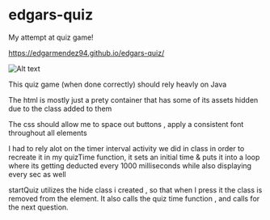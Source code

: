 # edgars-quiz
My attempt at quiz game!

https://edgarmendez94.github.io/edgars-quiz/

![Alt text](/edgars-quiz/assets/images/Untitled.png?raw=true)

This quiz game (when done correctly) should rely heavly on Java 

The html is mostly just a prety container that has some of its assets hidden due to the class added to them

The css should allow me to space out buttons , apply a consistent font throughout all elements 

I had to rely alot on the timer interval activity we did in class in order to recreate it in my quizTime function, it sets an initial time & puts it into a loop where its getting deducted every 1000 milliseconds while also displaying every sec as well

startQuiz utilizes the hide class i created , so that when I press it the class is removed from the element. It also calls the quiz time function , and calls for the next question.



